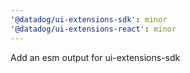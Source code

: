 ```yaml
---
'@datadog/ui-extensions-sdk': minor
'@datadog/ui-extensions-react': minor
---
```


Add an esm output for ui-extensions-sdk
